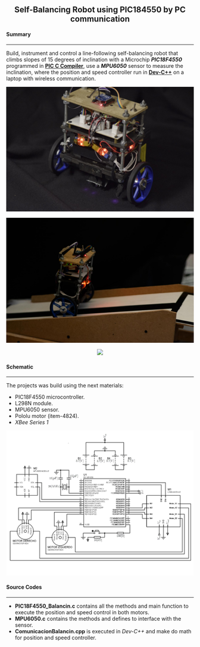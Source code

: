 <h2 align="center">
    Self-Balancing Robot using PIC184550 by PC communication
</h2>

#### Summary

***

Build, instrument and control a line-following self-balancing robot that climbs slopes of 15 degrees of inclination with a Microchip ***PIC18F4550*** programmed in **[PIC C Compiler](https://www.ccsinfo.com/ccsfreedemo.php)**, use a ***MPU6050*** sensor to measure the inclination, where the position and speed controller run in **[Dev-C++](https://bloodshed.net/)** on a laptop with wireless communication.

<p align="center">
  <img src="Media/SelfBalancing.jpg"  width="600"/>
</p>

<p align="center">
  <img src="Media/Test.jpg"  width="600"/>
</p>

<p align="center">
  <img src="Media/Running_Test.gif"  width="350"/>
</p>


#### Schematic

***

The projects was build using the next materials:

- PIC18F4550 microcontroller.
- L298N module.
- MPU6050 sensor.
- Pololu motor (item-4824).
- *XBee Series 1*

<p align="center">
  <img src="Media/Schematics_Balancing.png"  width="600"/>
</p>


#### Source Codes

***

- **PIC18F4550_Balancin.c** contains all the methods and main function to execute the position and speed control in both motors.
- **MPU6050.c** contains the methods and defines to interface with the sensor.
- **ComunicacionBalancin.cpp** is executed in *Dev-C++* and make do math for position and speed controller.
